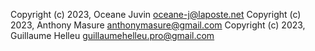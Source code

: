 Copyright (c) 2023, Oceane Juvin <oceane-j@laposte.net>
Copyright (c) 2023, Anthony Masure <anthonymasure@gmail.com>
Copyright (c) 2023, Guillaume Helleu <guillaumehelleu.pro@gmail.com>